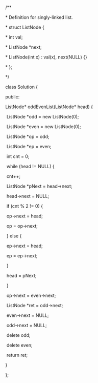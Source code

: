 /**

 \* Definition for singly-linked list.

 \* struct ListNode {

 \*   int val;

 \*   ListNode *next;

 \*   ListNode(int x) : val(x), next(NULL) {}

 \* };

 */

class Solution {

public:

  ListNode* oddEvenList(ListNode* head) {

​    ListNode *odd = new ListNode(0);

​    ListNode *even = new ListNode(0);

​    ListNode *op = odd;

​    ListNode *ep = even;

​    int cnt = 0;

​    while (head != NULL) {

​      cnt++;

​      ListNode *pNext = head->next;

​      head->next = NULL;

​      if (cnt % 2 != 0) {

​        op->next = head;

​        op = op->next;

​      } else {

​        ep->next = head;

​        ep = ep->next;

​      }

​      head = pNext;

​    }

​    op->next = even->next;

​    ListNode *ret = odd->next;

​    even->next = NULL;

​    odd->next = NULL;

​    delete odd;

​    delete even;

​    return ret;

  }

};